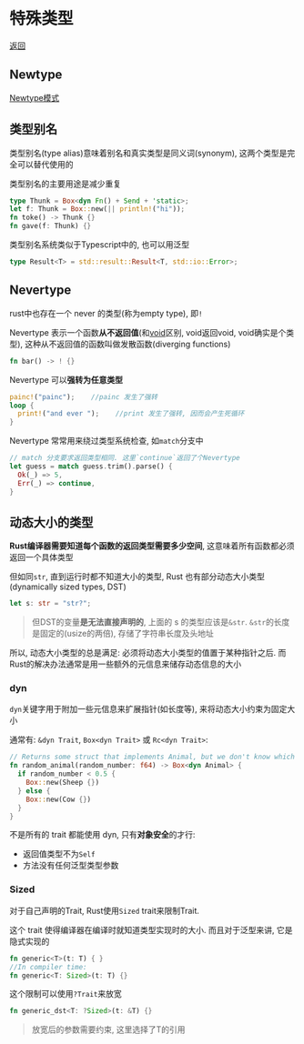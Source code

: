 # 特殊类型
[返回](../README.md)

## Newtype
[Newtype模式](../src/traits.rs)

## 类型别名
类型别名(type alias)意味着别名和真实类型是同义词(synonym), 这两个类型是完全可以替代使用的

类型别名的主要用途是减少重复
```rust
type Thunk = Box<dyn Fn() + Send + 'static>;
let f: Thunk = Box::new(|| println!("hi"));
fn toke() -> Thunk {}
fn gave(f: Thunk) {}
```

类型别名系统类似于Typescript中的, 也可以用泛型
```rust
type Result<T> = std::result::Result<T, std::io::Error>;
```

## Nevertype
rust中也存在一个 never 的类型(称为empty type), 即`!`

Nevertype 表示一个函数**从不返回值**(和[void](../src/main.rs)区别, void返回void, void确实是个类型), 这种从不返回值的函数叫做发散函数(diverging functions)
```rust
fn bar() -> ! {}
```

Nevertype 可以**强转为任意类型**
```rust
painc!("painc");    //painc 发生了强转
loop {
  print!("and ever ");    //print 发生了强转, 因而会产生死循环
}
```

Nevertype 常常用来绕过类型系统检查, 如`match`分支中
```rust
// match 分支要求返回类型相同. 这里`continue`返回了个Nevertype
let guess = match guess.trim().parse() {
  Ok(_) => 5,
  Err(_) => continue,
}
```

## 动态大小的类型
**Rust编译器需要知道每个函数的返回类型需要多少空间**, 这意味着所有函数都必须返回一个具体类型

但如同`str`, 直到运行时都不知道大小的类型, Rust 也有部分动态大小类型(dynamically sized types, DST)
```rust
let s: str = "str?";
```
> 但DST的变量**是无法直接声明的**, 上面的 s 的类型应该是`&str`. `&str`的长度是固定的(usize的两倍), 存储了字符串长度及头地址

所以, 动态大小类型的总是满足: 必须将动态大小类型的值置于某种指针之后. 而Rust的解决办法通常是用一些额外的元信息来储存动态信息的大小

### dyn
`dyn`关键字用于附加一些元信息来扩展指针(如长度等), 来将动态大小约束为固定大小

通常有: `&dyn Trait`, `Box<dyn Trait>` 或 `Rc<dyn Trait>`:
```rust
// Returns some struct that implements Animal, but we don't know which one at compile time.
fn random_animal(random_number: f64) -> Box<dyn Animal> {
  if random_number < 0.5 {
    Box::new(Sheep {})
  } else {
    Box::new(Cow {})
  }
}
```

不是所有的 trait 都能使用 dyn, 只有**对象安全**的才行:

- 返回值类型不为`Self`
- 方法没有任何泛型类型参数

### Sized
对于自己声明的Trait, Rust使用`Sized` trait来限制Trait.

这个 trait 使得编译器在编译时就知道类型实现时的大小. 而且对于泛型来讲, 它是隐式实现的
```rust
fn generic<T>(t: T) { }
//In compiler time:
fn generic<T: Sized>(t: T) {}
```

这个限制可以使用`?Trait`来放宽
```rust
fn generic_dst<T: ?Sized>(t: &T) {}
```
> 放宽后的参数需要约束, 这里选择了T的引用
